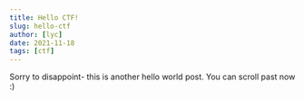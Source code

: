 ```yaml
---
title: Hello CTF!
slug: hello-ctf
author: [lyc]
date: 2021-11-18
tags: [ctf]
---
```


Sorry to disappoint- this is another hello world post. You can scroll past now :)
